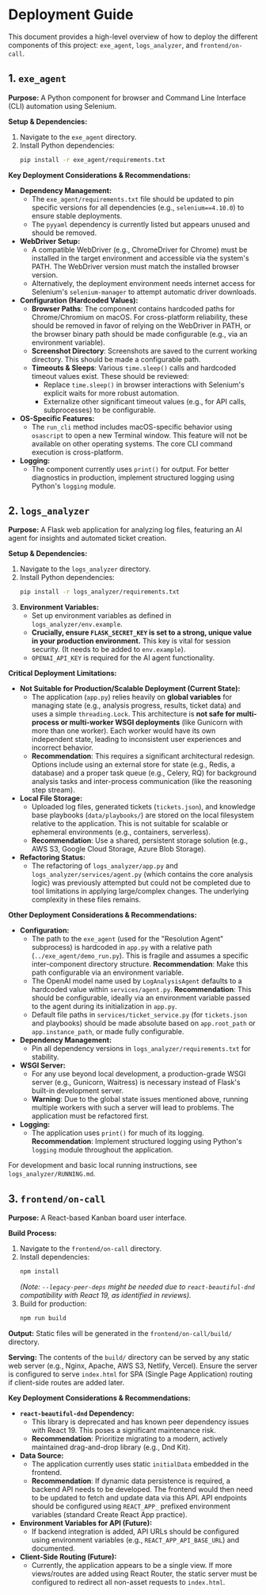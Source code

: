 # Deployment Guide

This document provides a high-level overview of how to deploy the different components of this project: `exe_agent`, `logs_analyzer`, and `frontend/on-call`.

## 1. `exe_agent`

**Purpose:** A Python component for browser and Command Line Interface (CLI) automation using Selenium.

**Setup & Dependencies:**

1.  Navigate to the `exe_agent` directory.
2.  Install Python dependencies:
    ```bash
    pip install -r exe_agent/requirements.txt
    ```

**Key Deployment Considerations & Recommendations:**

*   **Dependency Management:**
    *   The `exe_agent/requirements.txt` file should be updated to pin specific versions for all dependencies (e.g., `selenium==4.10.0`) to ensure stable deployments.
    *   The `pyyaml` dependency is currently listed but appears unused and should be removed.
*   **WebDriver Setup:**
    *   A compatible WebDriver (e.g., ChromeDriver for Chrome) must be installed in the target environment and accessible via the system's PATH. The WebDriver version must match the installed browser version.
    *   Alternatively, the deployment environment needs internet access for Selenium's `selenium-manager` to attempt automatic driver downloads.
*   **Configuration (Hardcoded Values):**
    *   **Browser Paths**: The component contains hardcoded paths for Chrome/Chromium on macOS. For cross-platform reliability, these should be removed in favor of relying on the WebDriver in PATH, or the browser binary path should be made configurable (e.g., via an environment variable).
    *   **Screenshot Directory**: Screenshots are saved to the current working directory. This should be made a configurable path.
    *   **Timeouts & Sleeps**: Various `time.sleep()` calls and hardcoded timeout values exist. These should be reviewed:
        *   Replace `time.sleep()` in browser interactions with Selenium's explicit waits for more robust automation.
        *   Externalize other significant timeout values (e.g., for API calls, subprocesses) to be configurable.
*   **OS-Specific Features:**
    *   The `run_cli` method includes macOS-specific behavior using `osascript` to open a new Terminal window. This feature will not be available on other operating systems. The core CLI command execution is cross-platform.
*   **Logging:**
    *   The component currently uses `print()` for output. For better diagnostics in production, implement structured logging using Python's `logging` module.

## 2. `logs_analyzer`

**Purpose:** A Flask web application for analyzing log files, featuring an AI agent for insights and automated ticket creation.

**Setup & Dependencies:**

1.  Navigate to the `logs_analyzer` directory.
2.  Install Python dependencies:
    ```bash
    pip install -r logs_analyzer/requirements.txt
    ```
3.  **Environment Variables:**
    *   Set up environment variables as defined in `logs_analyzer/env.example`.
    *   **Crucially, ensure `FLASK_SECRET_KEY` is set to a strong, unique value in your production environment.** This key is vital for session security. (It needs to be added to `env.example`).
    *   `OPENAI_API_KEY` is required for the AI agent functionality.

**Critical Deployment Limitations:**

*   **Not Suitable for Production/Scalable Deployment (Current State):**
    *   The application (`app.py`) relies heavily on **global variables** for managing state (e.g., analysis progress, results, ticket data) and uses a simple `threading.Lock`. This architecture is **not safe for multi-process or multi-worker WSGI deployments** (like Gunicorn with more than one worker). Each worker would have its own independent state, leading to inconsistent user experiences and incorrect behavior.
    *   **Recommendation**: This requires a significant architectural redesign. Options include using an external store for state (e.g., Redis, a database) and a proper task queue (e.g., Celery, RQ) for background analysis tasks and inter-process communication (like the reasoning step stream).
*   **Local File Storage:**
    *   Uploaded log files, generated tickets (`tickets.json`), and knowledge base playbooks (`data/playbooks/`) are stored on the local filesystem relative to the application. This is not suitable for scalable or ephemeral environments (e.g., containers, serverless).
    *   **Recommendation**: Use a shared, persistent storage solution (e.g., AWS S3, Google Cloud Storage, Azure Blob Storage).
*   **Refactoring Status:**
    *   The refactoring of `logs_analyzer/app.py` and `logs_analyzer/services/agent.py` (which contains the core analysis logic) was previously attempted but could not be completed due to tool limitations in applying large/complex changes. The underlying complexity in these files remains.

**Other Deployment Considerations & Recommendations:**

*   **Configuration:**
    *   The path to the `exe_agent` (used for the "Resolution Agent" subprocess) is hardcoded in `app.py` with a relative path (`../exe_agent/demo_run.py`). This is fragile and assumes a specific inter-component directory structure. **Recommendation**: Make this path configurable via an environment variable.
    *   The OpenAI model name used by `LogAnalysisAgent` defaults to a hardcoded value within `services/agent.py`. **Recommendation**: This should be configurable, ideally via an environment variable passed to the agent during its initialization in `app.py`.
    *   Default file paths in `services/ticket_service.py` (for `tickets.json` and playbooks) should be made absolute based on `app.root_path` or `app.instance_path`, or made fully configurable.
*   **Dependency Management:**
    *   Pin all dependency versions in `logs_analyzer/requirements.txt` for stability.
*   **WSGI Server:**
    *   For any use beyond local development, a production-grade WSGI server (e.g., Gunicorn, Waitress) is necessary instead of Flask's built-in development server.
    *   **Warning**: Due to the global state issues mentioned above, running multiple workers with such a server will lead to problems. The application must be refactored first.
*   **Logging:**
    *   The application uses `print()` for much of its logging. **Recommendation**: Implement structured logging using Python's `logging` module throughout the application.

For development and basic local running instructions, see `logs_analyzer/RUNNING.md`.

## 3. `frontend/on-call`

**Purpose:** A React-based Kanban board user interface.

**Build Process:**

1.  Navigate to the `frontend/on-call` directory.
2.  Install dependencies:
    ```bash
    npm install
    ```
    *(Note: `--legacy-peer-deps` might be needed due to `react-beautiful-dnd` compatibility with React 19, as identified in reviews).*
3.  Build for production:
    ```bash
    npm run build
    ```

**Output:**
Static files will be generated in the `frontend/on-call/build/` directory.

**Serving:**
The contents of the `build/` directory can be served by any static web server (e.g., Nginx, Apache, AWS S3, Netlify, Vercel). Ensure the server is configured to serve `index.html` for SPA (Single Page Application) routing if client-side routes are added later.

**Key Deployment Considerations & Recommendations:**

*   **`react-beautiful-dnd` Dependency:**
    *   This library is deprecated and has known peer dependency issues with React 19. This poses a significant maintenance risk.
    *   **Recommendation**: Prioritize migrating to a modern, actively maintained drag-and-drop library (e.g., Dnd Kit).
*   **Data Source:**
    *   The application currently uses static `initialData` embedded in the frontend.
    *   **Recommendation**: If dynamic data persistence is required, a backend API needs to be developed. The frontend would then need to be updated to fetch and update data via this API. API endpoints should be configured using `REACT_APP_` prefixed environment variables (standard Create React App practice).
*   **Environment Variables for API (Future):**
    *   If backend integration is added, API URLs should be configured using environment variables (e.g., `REACT_APP_API_BASE_URL`) and documented.
*   **Client-Side Routing (Future):**
    *   Currently, the application appears to be a single view. If more views/routes are added using React Router, the static server must be configured to redirect all non-asset requests to `index.html`.
```
